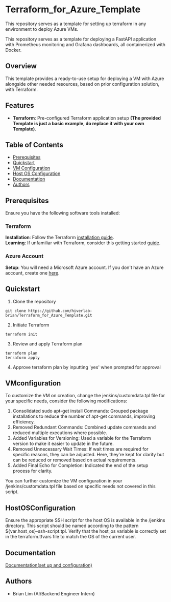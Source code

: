 # Terraform_for_Azure_Template
This repository serves as a template for setting up terraform in any environment to deploy Azure VMs.

This repository serves as a template for deploying a FastAPI application with Prometheus monitoring and Grafana dashboards, all containerized with Docker.

## Overview

This template provides a ready-to-use setup for deploying a VM with Azure alongside other needed resources, based on prior configuration solution, with Terraform.

## Features

- **Terraform**: Pre-configured Terraform application setup **(The provided Template is just a basic example, do replace it with your own Template)**.


## Table of Contents

- [Prerequisites](#prerequisites)
- [Quickstart](#quickstart)
- [VM Configuration](#vmconfiguration)
- [Host OS Configuration](#hostosconfiguration)
- [Documentation](#documentation)
- [Authors](#authors)


## Prerequisites

Ensure you have the following software tools installed:

### Terraform 
**Installation**: Follow the Terraform [installation guide](https://developer.hashicorp.com/terraform/install?product_intent=terraform).\
**Learning**: If unfamiliar with Terraform, consider this getting started [guide](https://developer.hashicorp.com/terraform/install?product_intent=terraform#next-steps).

### Azure Account
**Setup**: You will need a Microsoft Azure account. If you don't have an Azure account, create one [here](https://azure.microsoft.com/en-us/free/).

## Quickstart

1.  Clone the repository
```shell
git clone https://github.com/hiverlab-brian/Terraform_for_Azure_Template.git
```
2. Initiate Terraform
```shell
terraform init
```
3. Review and apply Terraform plan
```shell
terraform plan
terraform apply
```
4. Approve terraform plan by inputting 'yes' when prompted for approval

## VMconfiguration
To customize the VM on creation, change the jenkins/customdata.tpl file for your specific needs, consider the following modifications:

1. Consolidated sudo apt-get install Commands: Grouped package installations to reduce the number of apt-get commands, improving efficiency.
2. Removed Redundant Commands: Combined update commands and reduced multiple executions where possible.
3. Added Variables for Versioning: Used a variable for the Terraform version to make it easier to update in the future.
4. Removed Unnecessary Wait Times: If wait times are required for specific reasons, they can be adjusted. Here, they're kept for clarity but can be reduced or removed based on actual requirements.
5. Added Final Echo for Completion: Indicated the end of the setup process for clarity.

You can further customize the VM configuration in your /jenkins/customdata.tpl file based on specific needs not covered in this script.

## HostOSConfiguration
Ensure the appropriate SSH script for the host OS is available in the /jenkins directory. This script should be named according to the pattern \${var.host_os}-ssh-script.tpl. Verify that the host_os variable is correctly set in the terraform.tfvars file to match the OS of the current user.


## Documentation
[Documentation(set up and configuration)](https://docs.google.com/document/d/1V13yVvlGjnnr_MeRa6ydn9yeDXzCmYuBqHHFOziYqHw/edit#heading=h.hnstmjjlgnbw)

## Authors

* Brian Lim (AI/Backend Engineer Intern)
